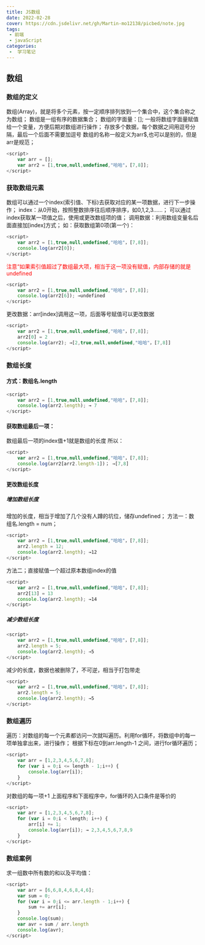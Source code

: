 ```yaml
---
title: JS数组
date: 2022-02-28
cover: https://cdn.jsdelivr.net/gh/Martin-mo12138/picbed/note.jpg
tags:
 - 前端
 - javaScript
categories:
 -  学习笔记
---
```


<!-- more -->


## 数组

### 数组的定义

数组(Array)，就是将多个元素，按一定顺序排列放到一个集合中，这个集合称之为数组；
数组是一组有序的数据集合；
数组的字面量：[];
一般将数组字面量赋值给一个变量，方便后期对数组进行操作；
存放多个数据，每个数据之间用逗号分隔，最后一个后面不需要加逗号
数组的名称一般定义为arr$,也可以是别的，但是arr是规范；

```javascript
<script>
    var arr = [];
    var arr2 = [1,true,null,undefined,"哈哈"，[7,8]];
</script>
```

### 获取数组元素

数组可以通过一个index(索引值、下标)去获取对应的某一项数据，进行下一步操作；
index：从0开始，按照整数排序往后顺序排序，如0,1,2,3……；
可以通过index获取某一项值之后，使用或更改数组项的值；
调用数据：利用数组变量名后面直接加[index]方式；
如：获取数组第0项(第一个)：

```javascript
<script>
    var arr2 = [1,true,null,undefined,"哈哈"，[7,8]];
    console.log(arr2[0]);
</script>
```

<font color=red>注意“如果索引值超过了数组最大项，相当于这一项没有赋值，内部存储的就是undefined</font>

```javascript
<script>
    var arr2 = [1,true,null,undefined,"哈哈"，[7,8]];
    console.log(arr2[6]); →undefined
</script>
```

更改数据：arr[index]调用这一项，后面等号赋值可以更改数据

```javascript
<script>
    var arr2 = [1,true,null,undefined,"哈哈"，[7,8]];
    arr2[0] = 2
    console.log(arr2); →[2,true,null,undefined,"哈哈"，[7,8]]
</script>
```

### 数组长度

#### 方式：数组名.length

```javascript
<script>
    var arr2 = [1,true,null,undefined,"哈哈"，[7,8]];
    console.log(arr2.length); → 7
</script>
```

#### 获取数组最后一项：

数组最后一项的index值+1就是数组的长度
所以：

```javascript
<script>
    var arr2 = [1,true,null,undefined,"哈哈"，[7,8]];
    console.log(arr2[arr2.length-1])； →[7,8]
</script>
```

#### 更改数组长度

##### 增加数组长度

增加的长度，相当于增加了几个没有人蹲的坑位，储存undefined；
方法一：数组名.length = num；

```javascript
<script>
    var arr2 = [1,true,null,undefined,"哈哈"，[7,8]];
    arr2.length = 12;
    console.log(arr2.length); →12
</script>
```

方法二；直接赋值一个超过原本数组index的值

```javascript
<script>
    var arr2 = [1,true,null,undefined,"哈哈"，[7,8]];
    arr2[13] = 13
    console.log(arr2.length); →14
</script>
```

##### 减少数组长度

```javascript
<script>
    var arr2 = [1,true,null,undefined,"哈哈"，[7,8]];
    arr2.length = 5;
    console.log(arr2.length); →5
</script>
```

减少的长度，数据也被删除了，不可逆，相当于打包带走

```javascript
<script>
    var arr2 = [1,true,null,undefined,"哈哈"，[7,8]];
    arr2.length = 5;
    console.log(arr2.length); →5
</script>
```

### 数组遍历

遍历：对数组的每一个元素都访问一次就叫遍历。利用for循环，将数组中的每一项单独拿出来，进行操作；
根据下标在0到arr.length-1 之间，进行for循环遍历；

```javascript
<script>
    var arr = [1,2,3,4,5,6,7,8];
    for (var i = 0;i <= length - 1;i++) {
        console.log(arr[i]);
    }
</script>
```

对数组的每一项+1
上面程序和下面程序中，for循环的入口条件是等价的

```javascript
<script>
    var arr = [1,2,3,4,5,6,7,8];
    for (var i = 0;i < length; i++) {
        arr[i] += 1;
        console.log(arr[i]); → 2,3,4,5,6,7,8,9
    }
</script>
```

### 数组案例

求一组数中所有数的和以及平均值：

```javascript
<script>
    var arr = [6,6,8,4,6,8,4,6];
    var sum = 0;
    for (var i = 0;i <= arr.length - 1;i++) {
        sum += arr[i];
    }
    console.log(sum);
    var avr = sum / arr.length
    console.log(avr);
</script>
```


